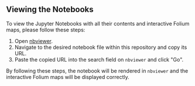 ## Viewing the Notebooks

To view the Jupyter Notebooks with all their contents and interactive Folium maps, please follow these steps:

1. Open [nbviewer](https://nbviewer.jupyter.org/).
2. Navigate to the desired notebook file within this repository and copy its URL.
3. Paste the copied URL into the search field on `nbviewer` and click "Go".

By following these steps, the notebook will be rendered in `nbviewer` and the interactive Folium maps will be displayed correctly.

